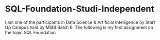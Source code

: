 # SQL-Foundation-Studi-Independent
I am one of the participants in Data Science &amp; Artificial Intelligence by Start Up Campus held by MSIB Batch 6. The following is my first assignment on the topic SQL Foundation
